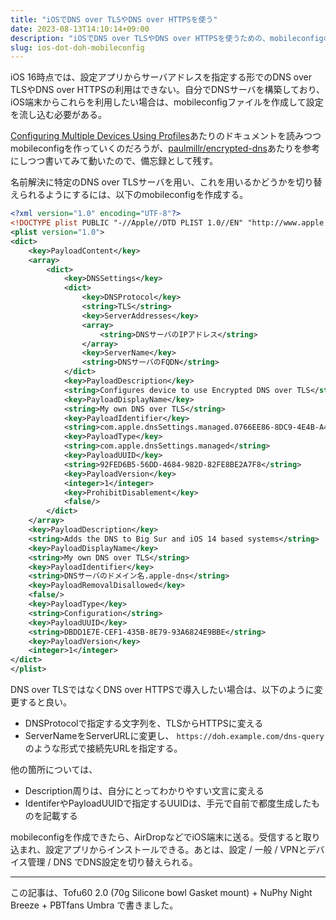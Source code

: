 ```yaml
---
title: "iOSでDNS over TLSやDNS over HTTPSを使う"
date: 2023-08-13T14:10:14+09:00
description: "iOSでDNS over TLSやDNS over HTTPSを使うための、mobileconfigの作成方法を残す。"
slug: ios-dot-doh-mobileconfig
---
```


iOS 16時点では、設定アプリからサーバアドレスを指定する形でのDNS over TLSやDNS over HTTPSの利用はできない。自分でDNSサーバを構築しており、iOS端末からこれらを利用したい場合は、mobileconfigファイルを作成して設定を流し込む必要がある。

[Configuring Multiple Devices Using Profiles](https://developer.apple.com/documentation/devicemanagement/configuring_multiple_devices_using_profiles)あたりのドキュメントを読みつつmobileconfigを作っていくのだろうが、[paulmillr/encrypted-dns](https://github.com/paulmillr/encrypted-dns)あたりを参考にしつつ書いてみて動いたので、備忘録として残す。

名前解決に特定のDNS over TLSサーバを用い、これを用いるかどうかを切り替えられるようにするには、以下のmobileconfigを作成する。

```xml
<?xml version="1.0" encoding="UTF-8"?>
<!DOCTYPE plist PUBLIC "-//Apple//DTD PLIST 1.0//EN" "http://www.apple.com/DTDs/PropertyList-1.0.dtd">
<plist version="1.0">
<dict>
    <key>PayloadContent</key>
    <array>
        <dict>
            <key>DNSSettings</key>
            <dict>
                <key>DNSProtocol</key>
                <string>TLS</string>
                <key>ServerAddresses</key>
                <array>
                    <string>DNSサーバのIPアドレス</string>
                </array>
                <key>ServerName</key>
                <string>DNSサーバのFQDN</string>
            </dict>
            <key>PayloadDescription</key>
            <string>Configures device to use Encrypted DNS over TLS</string>
            <key>PayloadDisplayName</key>
            <string>My own DNS over TLS</string>
            <key>PayloadIdentifier</key>
            <string>com.apple.dnsSettings.managed.0766EE86-8DC9-4E4B-A441-7914594E5993</string>
            <key>PayloadType</key>
            <string>com.apple.dnsSettings.managed</string>
            <key>PayloadUUID</key>
            <string>92FED6B5-56DD-4684-982D-82FE8BE2A7F8</string>
            <key>PayloadVersion</key>
            <integer>1</integer>
            <key>ProhibitDisablement</key>
            <false/>
        </dict>
    </array>
    <key>PayloadDescription</key>
    <string>Adds the DNS to Big Sur and iOS 14 based systems</string>
    <key>PayloadDisplayName</key>
    <string>My own DNS over TLS</string>
    <key>PayloadIdentifier</key>
    <string>DNSサーバのドメイン名.apple-dns</string>
    <key>PayloadRemovalDisallowed</key>
    <false/>
    <key>PayloadType</key>
    <string>Configuration</string>
    <key>PayloadUUID</key>
    <string>DBDD1E7E-CEF1-435B-8E79-93A6824E9BBE</string>
    <key>PayloadVersion</key>
    <integer>1</integer>
</dict>
</plist>
```

DNS over TLSではなくDNS over HTTPSで導入したい場合は、以下のように変更すると良い。

* DNSProtocolで指定する文字列を、TLSからHTTPSに変える
* ServerNameをServerURLに変更し、 `https://doh.example.com/dns-query` のような形式で接続先URLを指定する。

他の箇所については、

* Description周りは、自分にとってわかりやすい文言に変える
* IdentiferやPayloadUUIDで指定するUUIDは、手元で自前で都度生成したものを記載する

mobileconfigを作成できたら、AirDropなどでiOS端末に送る。受信すると取り込まれ、設定アプリからインストールできる。あとは、設定 / 一般 / VPNとデバイス管理 / DNS でDNS設定を切り替えられる。

---

この記事は、Tofu60 2.0 (70g Silicone bowl Gasket mount) + NuPhy Night Breeze + PBTfans Umbra で書きました。
